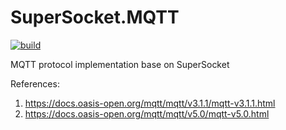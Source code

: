 # SuperSocket.MQTT

[![build](https://github.com/SuperSocket/SuperSocket.MQTT/actions/workflows/build.yml/badge.svg)](https://github.com/SuperSocket/SuperSocket.MQTT/actions/workflows/build.yml)

MQTT protocol implementation base on SuperSocket

References:

1. https://docs.oasis-open.org/mqtt/mqtt/v3.1.1/mqtt-v3.1.1.html
2. https://docs.oasis-open.org/mqtt/mqtt/v5.0/mqtt-v5.0.html